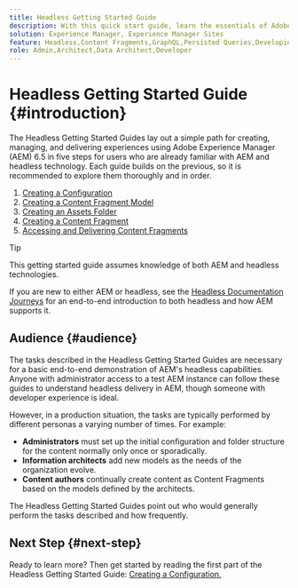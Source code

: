 ```yaml
---
title: Headless Getting Started Guide
description: With this quick start guide, learn the essentials of Adobe Experience Manager (AEM) 6.5's powerful headless capabilities like Content Models, Content Fragments, and the GraphQL API.
solution: Experience Manager, Experience Manager Sites
feature: Headless,Content Fragments,GraphQL,Persisted Queries,Developing
role: Admin,Architect,Data Architect,Developer
---
```

# Headless Getting Started Guide {#introduction}

The Headless Getting Started Guides lay out a simple path for creating, managing, and delivering experiences using Adobe Experience Manager (AEM) 6.5 in five steps for users who are already familiar with AEM and headless technology. Each guide builds on the previous, so it is recommended to explore them thoroughly and in order.

1. [Creating a Configuration](create-configuration.md)
1. [Creating a Content Fragment Model](create-content-model.md)
1. [Creating an Assets Folder](create-assets-folder.md)
1. [Creating a Content Fragment](create-content-fragment.md)
1. [Accessing and Delivering Content Fragments](create-api-request.md)

>[!TIP]
>
>This getting started guide assumes knowledge of both AEM and headless technologies.
>
>If you are new to either AEM or headless, see the [Headless Documentation Journeys](/help/journey-headless/overview.md) for an end-to-end introduction to both headless and how AEM supports it.

## Audience {#audience}

The tasks described in the Headless Getting Started Guides are necessary for a basic end-to-end demonstration of AEM's headless capabilities. Anyone with administrator access to a test AEM instance can follow these guides to understand headless delivery in AEM, though someone with developer experience is ideal.

However, in a production situation, the tasks are typically performed by different personas a varying number of times. For example:

* **Administrators** must set up the initial configuration and folder structure for the content normally only once or sporadically.
* **Information architects** add new models as the needs of the organization evolve.
* **Content authors** continually create content as Content Fragments based on the models defined by the architects.

The Headless Getting Started Guides point out who would generally perform the tasks described and how frequently.

## Next Step {#next-step}

Ready to learn more? Then get started by reading the first part of the Headless Getting Started Guide: [Creating a Configuration.](create-configuration.md)
